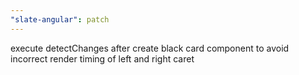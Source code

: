 ```yaml
---
"slate-angular": patch
---
```


execute detectChanges after create black card component to avoid incorrect render timing of left and right caret
